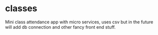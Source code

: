 # classes
Mini class attendance app with micro services, uses csv but in the future will add db connection and other
fancy front end stuff.
